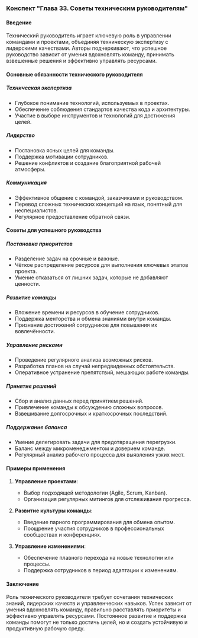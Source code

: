 ### Конспект "Глава 33. Советы техническим руководителям"

#### Введение
Технический руководитель играет ключевую роль в управлении командами и проектами, объединяя техническую экспертизу с лидерскими качествами. Авторы подчеркивают, что успешное руководство зависит от умения вдохновлять команду, принимать взвешенные решения и эффективно управлять ресурсами.

#### Основные обязанности технического руководителя

##### Техническая экспертиза
- Глубокое понимание технологий, используемых в проектах.
- Обеспечение соблюдения стандартов качества кода и архитектуры.
- Участие в выборе инструментов и технологий для достижения целей.

##### Лидерство
- Постановка ясных целей для команды.
- Поддержка мотивации сотрудников.
- Решение конфликтов и создание благоприятной рабочей атмосферы.

##### Коммуникация
- Эффективное общение с командой, заказчиками и руководством.
- Перевод сложных технических концепций на язык, понятный для неспециалистов.
- Регулярное предоставление обратной связи.

#### Советы для успешного руководства

##### Постановка приоритетов
- Разделение задач на срочные и важные.
- Чёткое распределение ресурсов для выполнения ключевых этапов проекта.
- Умение отказаться от лишних задач, которые не добавляют ценности.

##### Развитие команды
- Вложение времени и ресурсов в обучение сотрудников.
- Поддержка менторства и обмена знаниями внутри команды.
- Признание достижений сотрудников для повышения их вовлечённости.

##### Управление рисками
- Проведение регулярного анализа возможных рисков.
- Разработка планов на случай непредвиденных обстоятельств.
- Оперативное устранение препятствий, мешающих работе команды.

##### Принятие решений
- Сбор и анализ данных перед принятием решений.
- Привлечение команды к обсуждению сложных вопросов.
- Взвешивание долгосрочных и краткосрочных последствий.

##### Поддержание баланса
- Умение делегировать задачи для предотвращения перегрузки.
- Баланс между микроменеджментом и доверием команде.
- Регулярный анализ рабочего процесса для выявления узких мест.

#### Примеры применения

1. **Управление проектами**:
   - Выбор подходящей методологии (Agile, Scrum, Kanban).
   - Организация регулярных митингов для отслеживания прогресса.

2. **Развитие культуры команды**:
   - Введение парного программирования для обмена опытом.
   - Поощрение участия сотрудников в профессиональных сообществах и конференциях.

3. **Управление изменениями**:
   - Обеспечение плавного перехода на новые технологии или процессы.
   - Поддержка сотрудников в период адаптации к изменениям.

#### Заключение
Роль технического руководителя требует сочетания технических знаний, лидерских качеств и управленческих навыков. Успех зависит от умения вдохновлять команду, правильно расставлять приоритеты и эффективно управлять ресурсами. Постоянное развитие и поддержка команды помогут не только достичь целей, но и создать устойчивую и продуктивную рабочую среду.

